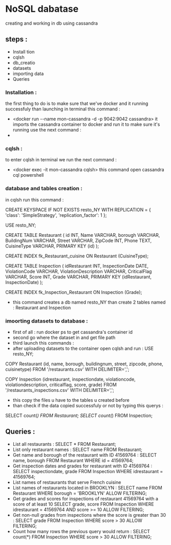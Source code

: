 # NoSQL dabatase <Cassandra>

creating and working in db using cassandra

## steps :

- Install tion
- cqlsh
- db_creatio
- datasets
- importing data
- Queries

### Installation :

the first thing to do is to make sure that we've docker and it running successfuly
than launching in terminal this command :

- <docker run --name mon-cassandra -d -p 9042:9042 cassandra>
  it imports the cassandra container to docker and run it
  to make sure it's running use the next command :
- <docker ps>

### cqlsh :

to enter cqlsh in terminal we run the next command :

- <docker exec -it mon-cassandra cqlsh>
  this command open cassandra cql powershell

### database and tables creation :

in cqlsh run this command :

CREATE KEYSPACE IF NOT EXISTS resto_NY
WITH REPLICATION = { 'class': 'SimpleStrategy', 'replication_factor': 1 };

USE resto_NY;

CREATE TABLE Restaurant (
id INT,
Name VARCHAR,
borough VARCHAR,
BuildingNum VARCHAR,
Street VARCHAR,
ZipCode INT,
Phone TEXT,
CuisineType VARCHAR,
PRIMARY KEY (id)
);

CREATE INDEX fk_Restaurant_cuisine ON Restaurant (CuisineType);

CREATE TABLE Inspection (
idRestaurant INT,
InspectionDate DATE,
ViolationCode VARCHAR,
ViolationDescription VARCHAR,
CriticalFlag VARCHAR,
Score INT,
Grade VARCHAR,
PRIMARY KEY (idRestaurant, InspectionDate)
);

CREATE INDEX fk_Inspection_Restaurant ON Inspection (Grade);

- this command creates a db named resto_NY than create 2 tables named : Restaurant and Inspection

### imoorting datasets to database :

- first of all : run docker ps to get cassandra's container id
- second go where the dataset in and get file path
- third launch this commands :
  <docker cp file_path container_ID >
- after uploading datasets to the container open cqlsh and run :
  USE resto_NY;

COPY Restaurant (id, name, borough, buildingnum, street, zipcode, phone, cuisinetype)
FROM '/restaurants.csv' WITH DELIMITER=',';

COPY Inspection (idrestaurant, inspectiondate, violationcode, violationdescription, criticalflag, score, grade)
FROM '/restaurants_inspections.csv' WITH DELIMITER=',';

- this copy the files u have to the tables u created before
- than check if the data copied successfuly or not by typing this querys :

SELECT count(_) FROM Restaurant;
SELECT count(_) FROM Inspection;

## Queries :

- List all restaurants : SELECT \* FROM Restaurant;
- List only restaurant names : SELECT name FROM Restaurant;
- Get name and borough of the restaurant with ID 41569764 :
  SELECT name, borough FROM Restaurant WHERE id = 41569764;
- Get inspection dates and grades for restaurant with ID 41569764 :
  SELECT inspectiondate, grade FROM Inspection WHERE idrestaurant = 41569764;
- List names of restaurants that serve French cuisine
- List names of restaurants located in BROOKLYN :
  SELECT name FROM Restaurant WHERE borough = 'BROOKLYN' ALLOW FILTERING;
- Get grades and scores for inspections of restaurant 41569764 with a score of at least 10
  SELECT grade, score FROM Inspection
  WHERE idrestaurant = 41569764 AND score >= 10 ALLOW FILTERING;
- Get non-null grades from inspections where the score is greater than 30 :
  SELECT grade FROM Inspection WHERE score > 30 ALLOW FILTERING;
- Count how many rows the previous query would return :
  SELECT count(\*) FROM Inspection WHERE score > 30 ALLOW FILTERING;
